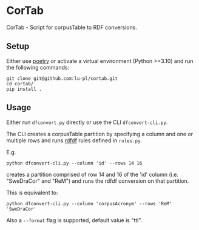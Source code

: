 # CorTab

CorTab - Script for corpusTable to RDF conversions.

## Setup

Either use [poetry](https://python-poetry.org/) or activate a virtual environment (Python >=3.10) and run the following commands:

```shell
git clone git@github.com:lu-pl/cortab.git
cd cortab/
pip install .
```

## Usage

Either run `dfconvert.py` directly or use the CLI `dfconvert-cli.py`.

The CLI creates a corpusTable partition by specifying a column and one or multiple rows and runs [rdfdf](https://github.com/lu-pl/rdfdf) rules defined in `rules.py`.

E.g.
```shell
python dfconvert-cli.py --column 'id' --rows 14 16
```

creates a partition comprised of row 14 and 16 of the 'id' column (i.e. "SweDraCor" and "ReM") and runs the rdfdf conversion on that partition.

This is equivalent to: 
```shell
python dfconvert-cli.py --column 'corpusAcronym' --rows 'ReM' 'SweDraCor'
```

Also a `--format` flag is supported, default value is "ttl".
